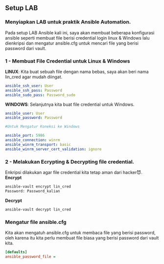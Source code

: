 ## Setup LAB
### Menyiapkan LAB untuk praktik Ansible Automation.
Pada setup LAB Ansible kali ini, saya akan membuat beberapa konfigurasi ansible seperti membuat file berisi credential login linux & Windows lalu dienkripsi dan mengatur ansible.cfg untuk mencari file yang berisi password dari vault.
### 1 - Membuat File Credential untuk Linux & Windows
**LINUX**:
Kita buat sebuah file dengan nama bebas, saya akan beri nama lin_cred agar mudah diingat.
```yaml
ansible_ssh_user: User
ansible_ssh_pass: Password
ansible_sudo_pass: Password_sudo
```
**WINDOWS**:
Selanjutnya kita buat file credential untuk Windows.
```yaml
ansible_user: User
ansible_password: Password

#Untuk Mengatur Koneksi ke Windows

ansible_port: 5986
ansible_connection: winrm
ansible_winrm_transport: basic
ansible_winrm_server_cert_validation: ignore
```
### 2 - Melakukan Ecrypting & Decrypting file credential.
Enkripsi dilakukan agar file credential kita tetap aman dari hacker😈.
**Encrypt**
```bash
ansible-vault encrypt lin_cred
Password: Password_kalian
```
**Decrypt**
```bash
ansible-vault decrypt lin_cred
```
### Mengatur file ansible.cfg
Kita akan mengatuh ansible.cfg untuk membaca file yang berisi password, oleh karena itu kita perlu membuat file biasa yang berisi password dari vault kita.
```cfg
[defaults]
ansible_password_file = 
